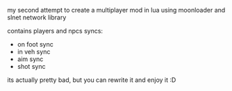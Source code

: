 my second attempt to create a multiplayer mod in lua using moonloader and slnet network library

contains players and npcs syncs:
- on foot sync
- in veh sync
- aim sync
- shot sync

its actually pretty bad, but you can rewrite it and enjoy it :D
